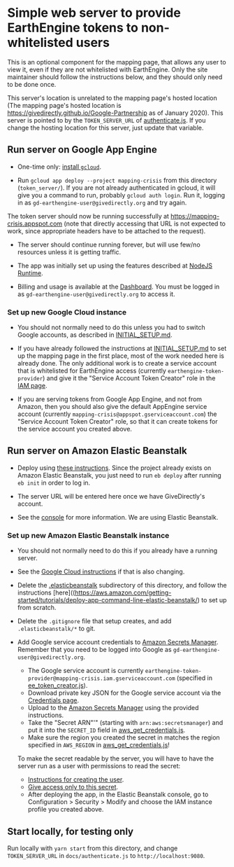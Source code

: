# Simple web server to provide EarthEngine tokens to non-whitelisted users

This is an optional component for the mapping page, that allows any user to view
it, even if they are not whitelisted with EarthEngine. Only the site maintainer
should follow the instructions below, and they should only need to be done once.

This server's location is unrelated to the mapping page's hosted location (The
mapping page's hosted location is
https://givedirectly.github.io/Google-Partnership as of January 2020). This
server is pointed to by the `TOKEN_SERVER_URL` of [authenticate.js](../docs/authenticate.js). If you
change the hosting location for this server, just update that variable.

## Run server on Google App Engine

*  One-time only: [install `gcloud`](https://cloud.google.com/sdk/docs/).

*  Run `gcloud app deploy --project mapping-crisis` from this directory
(`token_server/`). If you are not already authenticated in gcloud, it will give
you a command to run, probably `gcloud auth login`. Run it, logging in as
`gd-earthengine-user@givedirectly.org` and try again.

  The token server should now be running successfully at
  https://mapping-crisis.appspot.com (note that directly accessing that URL is
  not expected to work, since appropriate headers have to be attached to the
  request).

*  The server should continue running forever, but will use few/no resources
unless it is getting traffic.

*  The app was initially set up using the features described at
[NodeJS Runtime](https://cloud.google.com/appengine/docs/standard/nodejs/runtime).

*  Billing and usage is available at the
[Dashboard](https://console.cloud.google.com/appengine?folder=&organizationId=838088520005&project=mapping-crisis).
You must be logged in as `gd-earthengine-user@givedirectly.org` to access it.

### Set up new Google Cloud instance

*  You should not normally need to do this unless you had to switch Google
   accounts, as described in [INITIAL_SETUP.md](../docs/INITIAL_SETUP.md).
*  If you have already followed the instructions at
   [INITIAL_SETUP.md](../docs/INITIAL_SETUP.md) to set up the mapping page in
   the first place, most of the work needed here is already done. The only
   additional work is to create a service account that is whitelisted for
   EarthEngine access (currently `earthengine-token-provider`) and give it the
   "Service Account Token Creator" role in the
   [IAM page](https://console.developers.google.com/iam-admin/iam?project=mapping-crisis).

*  If you are serving tokens from Google App Engine, and not from Amazon, then
   you should also give the default AppEngine service account (currently
   `mapping-crisis@appspot.gserviceaccount.com`) the "Service Account Token
   Creator" role, so that it can create tokens for the service account you
   created above.

## Run server on Amazon Elastic Beanstalk

*  Deploy using
   [these instructions](https://aws.amazon.com/getting-started/tutorials/deploy-app-command-line-elastic-beanstalk/).
   Since the project already exists on Amazon Elastic Beanstalk, you just need
   to run `eb deploy` after running `eb init` in order to log in.

*  The server URL will be entered here once we have GiveDirectly's account.

*  See the [console](https://console.aws.amazon.com/) for more information. We
   are using Elastic Beanstalk.

### Set up new Amazon Elastic Beanstalk instance

*  You should not normally need to do this if you already have a running server.
*  See the [Google Cloud instructions](#set-up-new-google-cloud-instance) if
   that is also changing.
*  Delete the [.elasticbeanstalk](./.elasticbeanstalk) subdirectory of this
   directory, and follow the  instructions
   [here]((https://aws.amazon.com/getting-started/tutorials/deploy-app-command-line-elastic-beanstalk/)
   to set up from scratch.
*  Delete the `.gitignore` file that setup creates, and add
   `.elasticbeanstalk/*` to git.
*  Add Google service account credentials to
   [Amazon Secrets Manager](https://aws.amazon.com/secrets-manager/getting-started/).
   Remember that you need to be logged into Google as
   `gd-earthengine-user@givedirectly.org`.
     -  The Google service account is currently
        `earthengine-token-provider@mapping-crisis.iam.gserviceaccount.com`
        (specified in [ee_token_creator.js](./ee_token_creator.js)).
     -  Download private key JSON for the Google service account via the
        [Credentials page](https://console.developers.google.com/apis/credentials?project=mapping-crisis).
     -  Upload to the [Amazon Secrets Manager](https://aws.amazon.com/secrets-manager/getting-started/)
        using the provided instructions.
     -  Take the "Secret ARN"'" (starting with `arn:aws:secretsmanager`) and put
        it into the `SECRET_ID` field in
        [aws_get_credentials.js](./aws_get_credentials.js).
     - Make sure the region you created the secret in matches the region
       specified in `AWS_REGION` in
       [aws_get_credentials.js](./aws_get_credentials.js)!

   To make the secret readable by the server, you will have to have the server
   run as a user with permissions to read the secret:
     -  [Instructions for creating the user](https://docs.aws.amazon.com/elasticbeanstalk/latest/dg/iam-instanceprofile.html#iam-instanceprofile-create).
     -  [Give access only to this secret](https://docs.aws.amazon.com/secretsmanager/latest/userguide/auth-and-access_identity-based-policies.html#permissions_grant-limited-resources).
     -  After deploying the app, in the Elastic Beanstalk console, go to
        Configuration > Security > Modify and choose the IAM instance profile
        you created above.

## Start locally, for testing only

Run locally with `yarn start` from this directory, and change `TOKEN_SERVER_URL` in
`docs/authenticate.js` to `http://localhost:9080`.
